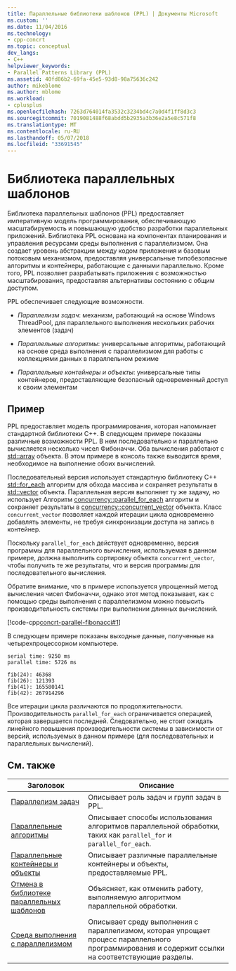 ```yaml
---
title: Параллельные библиотеки шаблонов (PPL) | Документы Microsoft
ms.custom: ''
ms.date: 11/04/2016
ms.technology:
- cpp-concrt
ms.topic: conceptual
dev_langs:
- C++
helpviewer_keywords:
- Parallel Patterns Library (PPL)
ms.assetid: 40fd86b2-69fa-45e5-93d8-98a75636c242
author: mikeblome
ms.author: mblome
ms.workload:
- cplusplus
ms.openlocfilehash: 7263d764014fa3532c3234bd4c7a0d4f1ff8d3c3
ms.sourcegitcommit: 7019081488f68abdd5b2935a3b36e2a5e8c571f8
ms.translationtype: MT
ms.contentlocale: ru-RU
ms.lasthandoff: 05/07/2018
ms.locfileid: "33691545"
---
```

# <a name="parallel-patterns-library-ppl"></a>Библиотека параллельных шаблонов
Библиотека параллельных шаблонов (PPL) предоставляет императивную модель программирования, обеспечивающую масштабируемость и повышающую удобство разработки параллельных приложений. Библиотека PPL основана на компонентах планирования и управления ресурсами среды выполнения с параллелизмом. Она создает уровень абстракции между кодом приложения и базовым потоковым механизмом, предоставляя универсальные типобезопасные алгоритмы и контейнеры, работающие с данными параллельно. Кроме того, PPL позволяет разрабатывать приложения с возможностью масштабирования, предоставляя альтернативы состоянию с общим доступом.  
  
 PPL обеспечивает следующие возможности.  
  
- *Параллелизм задач*: механизм, работающий на основе Windows ThreadPool, для параллельного выполнения нескольких рабочих элементов (задач)  
  
- *Параллельные алгоритмы*: универсальные алгоритмы, работающий на основе среда выполнения с параллелизмом для работы с коллекциями данных в параллельном режиме  
  
- *Параллельные контейнеры и объекты*: универсальные типы контейнеров, предоставляющие безопасный одновременный доступ к своим элементам  
  
## <a name="example"></a>Пример  
 PPL предоставляет модель программирования, которая напоминает стандартной библиотеки C++. В следующем примере показаны различные возможности PPL. В нем последовательно и параллельно вычисляется несколько чисел Фибоначчи. Оба вычисления работают с [std::array](../../standard-library/array-class-stl.md) объекта. В этом примере в консоль также выводится время, необходимое на выполнение обоих вычислений.  
  
 Последовательный версия использует стандартную библиотеку C++ [std::for_each](../../standard-library/algorithm-functions.md#for_each) алгоритм для обхода массива и сохраняет результаты в [std::vector](../../standard-library/vector-class.md) объекта. Параллельная версия выполняет ту же задачу, но использует Алгоритм [concurrency::parallel_for_each](reference/concurrency-namespace-functions.md#parallel_for_each) алгоритм и сохраняет результаты в [concurrency::concurrent_vector](../../parallel/concrt/reference/concurrent-vector-class.md) объекта. Класс `concurrent_vector` позволяет каждой итерации цикла одновременно добавлять элементы, не требуя синхронизации доступа на запись в контейнер.  
  
 Поскольку `parallel_for_each` действует одновременно, версия программы для параллельного вычисления, используемая в данном примере, должна выполнить сортировку объекта `concurrent_vector`, чтобы получить те же результаты, что и версия программы для последовательного вычисления.  
  
 Обратите внимание, что в примере используется упрощенный метод вычисления чисел Фибоначчи, однако этот метод показывает, как с помощью среды выполнения с параллелизмом можно повысить производительность системы при выполнении длинных вычислений.  
  
 [!code-cpp[concrt-parallel-fibonacci#1](../../parallel/concrt/codesnippet/cpp/parallel-patterns-library-ppl_1.cpp)]  
  
 В следующем примере показаны выходные данные, полученные на четырехпроцессорном компьютере.  
  
```Output  
serial time: 9250 ms  
parallel time: 5726 ms  
 
fib(24): 46368  
fib(26): 121393  
fib(41): 165580141  
fib(42): 267914296  
```  
  
 Все итерации цикла различаются по продолжительности. Производительность `parallel_for_each` ограничивается операцией, которая завершается последней. Следовательно, не стоит ожидать линейного повышения производительности системы в зависимости от версий, используемых в данном примере (для последовательных и параллельных вычислений).  
  
## <a name="related-topics"></a>См. также  
  
|Заголовок|Описание|  
|-----------|-----------------|  
|[Параллелизм задач](../../parallel/concrt/task-parallelism-concurrency-runtime.md)|Описывает роль задач и групп задач в PPL.|  
|[Параллельные алгоритмы](../../parallel/concrt/parallel-algorithms.md)|Описывает способы использования алгоритмов параллельной обработки, таких как `parallel_for` и `parallel_for_each`.|  
|[Параллельные контейнеры и объекты](../../parallel/concrt/parallel-containers-and-objects.md)|Описывает различные параллельные контейнеры и объекты, предоставляемые PPL.|  
|[Отмена в библиотеке параллельных шаблонов](cancellation-in-the-ppl.md)|Объясняет, как отменить работу, выполняемую алгоритмом параллельной обработки.|  
|[Среда выполнения с параллелизмом](../../parallel/concrt/concurrency-runtime.md)|Описывает среду выполнения с параллелизмом, которая упрощает процесс параллельного программирования и содержит ссылки на соответствующие разделы.|

